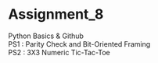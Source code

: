 # Assignment_8
Python Basics & Github  
PS1 : Parity Check and Bit-Oriented Framing  
PS2 : 3X3 Numeric Tic-Tac-Toe  
